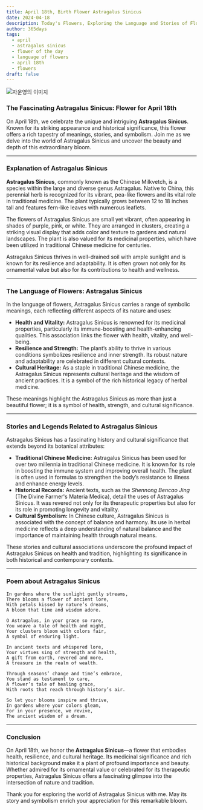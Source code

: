 ```yaml
---
title: April 18th, Birth Flower Astragalus Sinicus
date: 2024-04-18
description: Today's Flowers, Exploring the Language and Stories of Flowers Astragalus Sinicus
author: 365days
tags:
  - april
  - astragalus sinicus
  - flower of the day
  - language of flowers
  - april 18th
  - flowers
draft: false
---
```


![자운영의 이미지](https://cdn.pixabay.com/photo/2020/05/31/17/13/astragalus-5243367_1280.jpg#center#center)


### The Fascinating Astragalus Sinicus: Flower for April 18th

On April 18th, we celebrate the unique and intriguing **Astragalus Sinicus**. Known for its striking appearance and historical significance, this flower offers a rich tapestry of meanings, stories, and symbolism. Join me as we delve into the world of Astragalus Sinicus and uncover the beauty and depth of this extraordinary bloom.

---

### Explanation of Astragalus Sinicus

**Astragalus Sinicus**, commonly known as the Chinese Milkvetch, is a species within the large and diverse genus Astragalus. Native to China, this perennial herb is recognized for its vibrant, pea-like flowers and its vital role in traditional medicine. The plant typically grows between 12 to 18 inches tall and features fern-like leaves with numerous leaflets.

The flowers of Astragalus Sinicus are small yet vibrant, often appearing in shades of purple, pink, or white. They are arranged in clusters, creating a striking visual display that adds color and texture to gardens and natural landscapes. The plant is also valued for its medicinal properties, which have been utilized in traditional Chinese medicine for centuries.

Astragalus Sinicus thrives in well-drained soil with ample sunlight and is known for its resilience and adaptability. It is often grown not only for its ornamental value but also for its contributions to health and wellness.

---

### The Language of Flowers: Astragalus Sinicus

In the language of flowers, Astragalus Sinicus carries a range of symbolic meanings, each reflecting different aspects of its nature and uses:

- **Health and Vitality:** Astragalus Sinicus is renowned for its medicinal properties, particularly its immune-boosting and health-enhancing qualities. This association links the flower with health, vitality, and well-being.
- **Resilience and Strength:** The plant’s ability to thrive in various conditions symbolizes resilience and inner strength. Its robust nature and adaptability are celebrated in different cultural contexts.
- **Cultural Heritage:** As a staple in traditional Chinese medicine, the Astragalus Sinicus represents cultural heritage and the wisdom of ancient practices. It is a symbol of the rich historical legacy of herbal medicine.

These meanings highlight the Astragalus Sinicus as more than just a beautiful flower; it is a symbol of health, strength, and cultural significance.

---

### Stories and Legends Related to Astragalus Sinicus

Astragalus Sinicus has a fascinating history and cultural significance that extends beyond its botanical attributes:

- **Traditional Chinese Medicine:** Astragalus Sinicus has been used for over two millennia in traditional Chinese medicine. It is known for its role in boosting the immune system and improving overall health. The plant is often used in formulas to strengthen the body’s resistance to illness and enhance energy levels.
- **Historical Records:** Ancient texts, such as the *Shennong Bencao Jing* (The Divine Farmer's Materia Medica), detail the uses of Astragalus Sinicus. It was revered not only for its therapeutic properties but also for its role in promoting longevity and vitality.
- **Cultural Symbolism:** In Chinese culture, Astragalus Sinicus is associated with the concept of balance and harmony. Its use in herbal medicine reflects a deep understanding of natural balance and the importance of maintaining health through natural means.

These stories and cultural associations underscore the profound impact of Astragalus Sinicus on health and tradition, highlighting its significance in both historical and contemporary contexts.

---

### Poem about Astragalus Sinicus


	In gardens where the sunlight gently streams,
	There blooms a flower of ancient lore,
	With petals kissed by nature’s dreams,
	A bloom that time and wisdom adore.
	
	O Astragalus, in your grace so rare,
	You weave a tale of health and might,
	Your clusters bloom with colors fair,
	A symbol of enduring light.
	
	In ancient texts and whispered lore,
	Your virtues sing of strength and health,
	A gift from earth, revered and more,
	A treasure in the realm of wealth.
	
	Through seasons’ change and time’s embrace,
	You stand as testament to care,
	A flower’s tale of healing grace,
	With roots that reach through history’s air.
	
	So let your blooms inspire and thrive,
	In gardens where your colors gleam,
	For in your presence, we revive,
	The ancient wisdom of a dream.

---

### Conclusion

On April 18th, we honor the **Astragalus Sinicus**—a flower that embodies health, resilience, and cultural heritage. Its medicinal significance and rich historical background make it a plant of profound importance and beauty. Whether admired for its ornamental value or celebrated for its therapeutic properties, Astragalus Sinicus offers a fascinating glimpse into the intersection of nature and tradition.

Thank you for exploring the world of Astragalus Sinicus with me. May its story and symbolism enrich your appreciation for this remarkable bloom.
